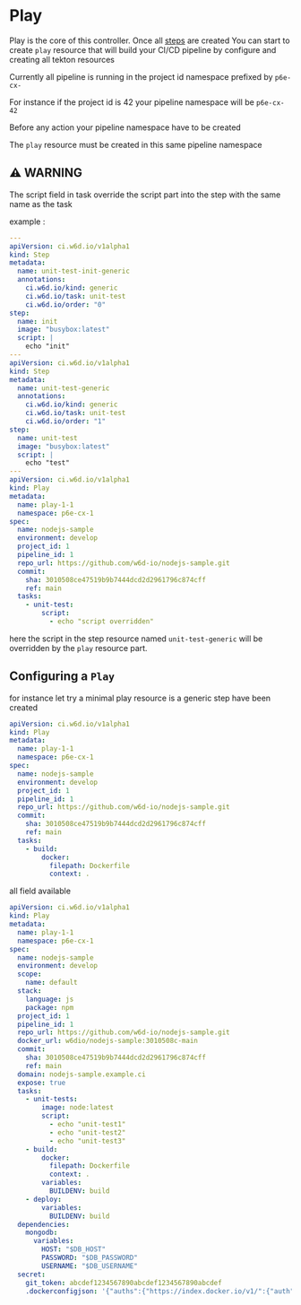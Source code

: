 # Play

Play is the core of this controller. Once all [steps](steps.md) are created
You can start to create `play` resource that will build your CI/CD pipeline by configure and creating all tekton resources 

Currently all pipeline is running in the project id namespace prefixed by `p6e-cx-`

For instance if the project id is 42 your pipeline namespace will be `p6e-cx-42`

Before any action your pipeline namespace have to be created

The `play` resource must be created in this same pipeline namespace

## :warning: WARNING ##

The script field in task override the script part into the step with the same name as the task

example :

```yaml
---
apiVersion: ci.w6d.io/v1alpha1
kind: Step
metadata:
  name: unit-test-init-generic
  annotations:
    ci.w6d.io/kind: generic
    ci.w6d.io/task: unit-test
    ci.w6d.io/order: "0"
step:
  name: init
  image: "busybox:latest"
  script: |
    echo "init"
---
apiVersion: ci.w6d.io/v1alpha1
kind: Step
metadata:
  name: unit-test-generic
  annotations:
    ci.w6d.io/kind: generic
    ci.w6d.io/task: unit-test
    ci.w6d.io/order: "1"
step:
  name: unit-test
  image: "busybox:latest"
  script: |
    echo "test"
---
apiVersion: ci.w6d.io/v1alpha1
kind: Play
metadata:
  name: play-1-1
  namespace: p6e-cx-1
spec:
  name: nodejs-sample
  environment: develop
  project_id: 1
  pipeline_id: 1
  repo_url: https://github.com/w6d-io/nodejs-sample.git
  commit:
    sha: 3010508ce47519b9b7444dcd2d2961796c874cff
    ref: main
  tasks:
    - unit-test:
        script:
          - echo "script overridden"
```

here the script in the step resource named `unit-test-generic` will be overridden by the `play` resource part.

## Configuring a `Play`

for instance let try a minimal play resource is a generic step have been created

```yaml
apiVersion: ci.w6d.io/v1alpha1
kind: Play
metadata:
  name: play-1-1
  namespace: p6e-cx-1
spec:
  name: nodejs-sample
  environment: develop
  project_id: 1
  pipeline_id: 1
  repo_url: https://github.com/w6d-io/nodejs-sample.git
  commit:
    sha: 3010508ce47519b9b7444dcd2d2961796c874cff
    ref: main
  tasks:
    - build:
        docker:
          filepath: Dockerfile
          context: .
```

all field available

```yaml
apiVersion: ci.w6d.io/v1alpha1
kind: Play
metadata:
  name: play-1-1
  namespace: p6e-cx-1
spec:
  name: nodejs-sample
  environment: develop
  scope:
    name: default
  stack:
    language: js
    package: npm
  project_id: 1
  pipeline_id: 1
  repo_url: https://github.com/w6d-io/nodejs-sample.git
  docker_url: w6dio/nodejs-sample:3010508c-main
  commit:
    sha: 3010508ce47519b9b7444dcd2d2961796c874cff
    ref: main
  domain: nodejs-sample.example.ci
  expose: true
  tasks:
    - unit-tests:
        image: node:latest
        script:
          - echo "unit-test1"
          - echo "unit-test2"
          - echo "unit-test3"
    - build:
        docker:
          filepath: Dockerfile
          context: .
        variables:
          BUILDENV: build
    - deploy:
        variables:
          BUILDENV: build
  dependencies:
    mongodb:
      variables:
        HOST: "$DB_HOST"
        PASSWORD: "$DB_PASSWORD"
        USERNAME: "$DB_USERNAME"
  secret:
    git_token: abcdef1234567890abcdef1234567890abcdef
    .dockerconfigjson: '{"auths":{"https://index.docker.io/v1/":{"auth":"personaldockertoken"}}}'
```
